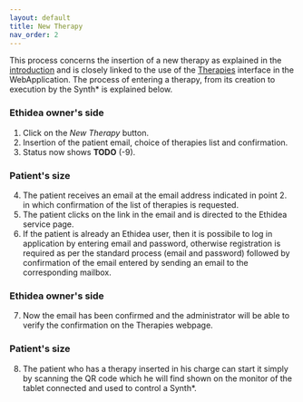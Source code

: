 ```yaml
---
layout: default
title: New Therapy
nav_order: 2
---
```


This process concerns the insertion of a new therapy as explained in the [introduction](index.md) and is closely linked to the use of the [Therapies](webapplication.md) interface in the WebApplication. 
The process of entering a therapy, from its creation to execution by the Synth* is explained below.

### Ethidea owner's side
1. Click on the *New Therapy* button.
2. Insertion of the patient email, choice of therapies list and confirmation.
3. Status now shows **TODO** (-9).

### Patient's size
4. The patient receives an email at the email address indicated in point 2. in which confirmation of the list of therapies is requested.
5. The patient clicks on the link in the email and is directed to the Ethidea service page.
6. If the patient is already an Ethidea user, then it is possibile to log in application by entering email and password, otherwise registration is required as per the standard process (email and password) followed by confirmation of the email entered by sending an email to the corresponding mailbox.

### Ethidea owner's side
7. Now the email has been confirmed and the administrator will be able to verify the confirmation on the Therapies webpage.

### Patient's size
8. The patient who has a therapy inserted in his charge can start it simply by scanning the QR code which he will find shown on the monitor of the tablet connected and used to control a Synth*.

